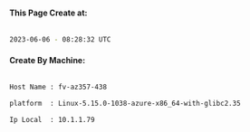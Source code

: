 
   
#### This Page Create at:

```bash

2023-06-06 - 08:28:32 UTC

```

#### Create By Machine:

```bash

Host Name : fv-az357-438

platform  : Linux-5.15.0-1038-azure-x86_64-with-glibc2.35

Ip Local  : 10.1.1.79

```

